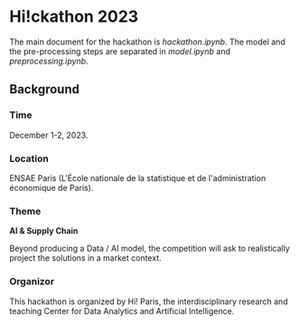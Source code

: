 # Hi!ckathon 2023

The main document for the hackathon is *hackathon.ipynb*. The model and the pre-processing steps are separated in *model.ipynb* and *preprocessing.ipynb*.

## Background

### Time

December 1-2, 2023.

### Location

ENSAE Paris (L'École nationale de la statistique et de l'administration économique de Paris).

### Theme

**AI & Supply Chain**

Beyond producing a Data / AI model, the competition will ask to realistically project the solutions in a market context.

### Organizor

This hackathon is organized by Hi! Paris, the interdisciplinary research and teaching Center for Data Analytics and Artificial Intelligence.
